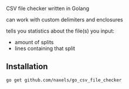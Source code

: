 CSV file checker written in Golang

can work with custom delimiters and enclosures

tells you statistics about the file(s) you input:
* amount of splits
* lines containing that split

## Installation
```
go get github.com/naxels/go_csv_file_checker
```

